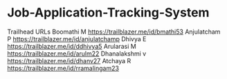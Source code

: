 # Job-Application-Tracking-System
Trailhead URLs
Boomathi M
https://trailblazer.me/id/bmathi53
Anjulatcham P
https://trailblazer.me/id/anjulatchamp
Dhivya E
https://trailblazer.me/id/ddhivya5
Arularasi M
https://trailblazer.me/id/arulm22
Dhanalakshmi v
https://trailblazer.me/id/dhanv27
Atchaya R
https://trailblazer.me/id/rramalingam23
